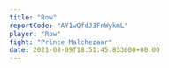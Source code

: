 ```yaml
---
title: "Row"
reportCode: "AY1wQfdJ3FnWykmL"
player: "Row"
fight: "Prince Malchezaar"
date: 2021-08-09T18:51:45.833000+00:00
---
```

